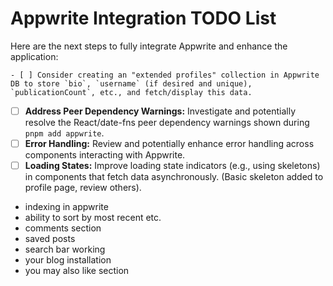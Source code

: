 # Appwrite Integration TODO List

Here are the next steps to fully integrate Appwrite and enhance the application:

    - [ ] Consider creating an "extended profiles" collection in Appwrite DB to store `bio`, `username` (if desired and unique), `publicationCount`, etc., and fetch/display this data.
- [ ] **Address Peer Dependency Warnings:** Investigate and potentially resolve the React/date-fns peer dependency warnings shown during `pnpm add appwrite`.
- [ ] **Error Handling:** Review and potentially enhance error handling across components interacting with Appwrite.
- [ ] **Loading States:** Improve loading state indicators (e.g., using skeletons) in components that fetch data asynchronously. (Basic skeleton added to profile page, review others).

- indexing in appwrite
- ability to sort by most recent etc.
- comments section
- saved posts
- search bar working
- your blog installation
- you may also like section